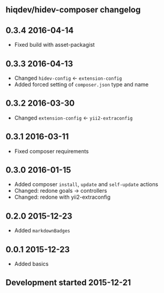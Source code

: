 hiqdev/hidev-composer changelog
-------------------------------

## 0.3.4 2016-04-14

- Fixed build with asset-packagist

## 0.3.3 2016-04-13

- Changed `hidev-config` <- `extension-config`
- Added forced setting of `composer.json` type and name

## 0.3.2 2016-03-30

- Changed `extension-config` <- `yii2-extraconfig`

## 0.3.1 2016-03-11

- Fixed composer requirements

## 0.3.0 2016-01-15

- Added composer `install`, `update` and `self-update` actions
- Changed: redone goals -> controllers
- Changed: redone with yii2-extraconfig

## 0.2.0 2015-12-23

- Added `markdownBadges`

## 0.0.1 2015-12-23

- Added basics

## Development started 2015-12-21

